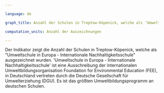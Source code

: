 ```yaml
---

language: de   

graph_title: Anzahl der Schulen in Treptow-Köpenick, welche als 'Umweltschule in Europa - Internationale Nachhaltigkeitsschule' ausgezeichnet wurden

computation_units: Anzahl der Auszeichnungen

---
```


Der Indikator zeigt die Anzahl der Schulen in Treptow-Köpenick, welche als "Umweltschule in Europa - Internationale Nachhaltigkeitsschule" ausgezeichnet wurden. 'Umweltschule in Europa - Internationale Nachhaltigkeitsschule' ist eine Ausschreibung der internationalen Umweltbildungsorganisation Foundation for Environmental Education (FEE), in Deutschland vertreten durch die Deutsche Gesellschaft für Umwelterziehung (DGU).
Es ist das größten Umweltbildungsprogramm an deutschen Schulen.
